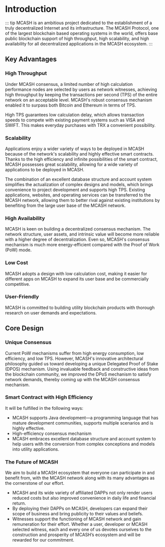 # Introduction
::: tip
MCASH is an ambitious project dedicated to the establishment of a truly decentralized Internet and its infrastructure. The MCASH Protocol, one of the largest blockchain based operating systems in the world, offers base public blockchain support of high throughput, high scalability, and high availability for all decentralized applications in the MCASH ecosystem.
:::

## Key Advantages

### High Throughput
Under MCASH consensus, a limited number of high calculation performance nodes are selected by users as network witnesses, achieving high throughput by keeping the transactions per second (TPS) of the entire network on an acceptable level. MCASH's robust consensus mechanism enabled it to surpass both Bitcoin and Ethereum in terms of TPS.

High TPS guarantees low calculation delay, which allows transaction speeds to compete with existing payment systems such as VISA and SWIFT. This makes everyday purchases with TRX a convenient possibility.

### Scalability
Applications enjoy a wider variety of ways to be deployed in MCASH because of the network's scalability and highly effective smart contracts. Thanks to the high efficiency and infinite possibilities of the smart contract, MCASH possesses great scalability, allowing for a wide variety of applications to be deployed in MCASH.

The combination of an excellent database structure and account system simplifies the actualization of complex designs and models, which brings convenience to project development and supports high TPS. Existing applications, websites, and operating services can be transferred to the MCASH network, allowing them to better rival against existing institutions by benefiting from the large user base of the MCASH network.

### High Availability

MCASH is keen on building a decentralized consensus mechanism. The network structure, user assets, and intrinsic value will become more reliable with a higher degree of decentralization. Even so, MCASH's consensus mechanism is much more energy-efficient compared with the Proof of Work (PoW) mode.


### Low Cost
MCASH adopts a design with low calculation cost, making it easier for different apps on MCASH to expand its user base and be commercially competitive.

### User-Friendly
MCASH is committed to building utility blockchain products with thorough research on user demands and expectations.

## Core Design
### Unique Consensus
Current PoW mechanisms suffer from high energy consumption, low efficiency, and low TPS. However, MCASH's innovative architectural philosophy guided us toward developing a unique Delegated Proof of Stake (DPOS) mechanism. Using invaluable feedback and constructive ideas from the blockchain community, we improved the DPoS mechanism to satisfy network demands, thereby coming up with the MCASH consensus mechanism.

### Smart Contract with High Efficiency
It will be fulfilled in the following ways:

* MCASH supports Java development—a programming language that has mature development communities, supports multiple scenarios and is highly effective.
* High-efficiency consensus mechanism
* MCASH embraces excellent database structure and account system to help users with the conversion from complex conceptions and models into utility applications.
### The Future of MCASH
We aim to build a MCASH ecosystem that everyone can participate in and benefit from, with the MCASH network along with its many advantages as the cornerstone of our effort.

* MCASH and its wide variety of affiliated DAPPs not only render users reduced costs but also improved convenience in daily life and financial return.
* By deploying their DAPPs on MCASH, developers can expand their scope of business and bring publicity to their values and beliefs.
* Witnesses support the functioning of MCASH network and gain remuneration for their effort.
Whether a user, developer or MCASH selected witness, each and every one of us devotes ourselves to the construction and prosperity of MCASH’s ecosystem and will be rewarded for our commitment.

